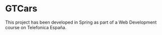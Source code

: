 # GTCars

This project has been developed in Spring as part of a Web Development course on Telefonica España.
